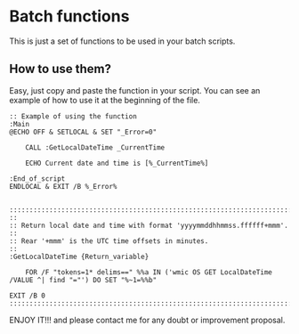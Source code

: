 # Batch functions
This is just a set of functions to be used in your batch scripts.

## How to use them?

Easy, just copy and paste the function in your script. You can see an example of how to use it at the beginning of the file.

```batch
:: Example of using the function
:Main
@ECHO OFF & SETLOCAL & SET "_Error=0"

	CALL :GetLocalDateTime _CurrentTime

	ECHO Current date and time is [%_CurrentTime%]

:End_of_script
ENDLOCAL & EXIT /B %_Error%


:::::::::::::::::::::::::::::::::::::::::::::::::::::::::::::::::::::::::::::::
::
:: Return local date and time with format 'yyyymmddhhmmss.ffffff+mmm'.
::
:: Rear '+mmm' is the UTC time offsets in minutes.
::
:GetLocalDateTime {Return_variable}

	FOR /F "tokens=1* delims==" %%a IN ('wmic OS GET LocalDateTime /VALUE ^| find "="') DO SET "%~1=%%b"

EXIT /B 0
:::::::::::::::::::::::::::::::::::::::::::::::::::::::::::::::::::::::::::::::
```

ENJOY IT!!! and please contact me for any doubt or improvement proposal.

